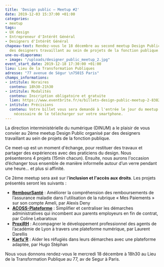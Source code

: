 ```yaml
---
title: 'Design public – Meetup #2'
date: 2019-12-03 15:37:00 +01:00
categories:
- meetup
tags:
- UX design
- Entrepreneur d'Intérêt Général
- Designers d'Intérêt Général
chapeau-text: Rendez-vous le 18 décembre au second meetup Design Public organisé par
  des designers travaillant au sein de projets de la fonction publique.
une-ou-diaporama:
- image: "/uploads/designer_public_meetup_2.jpg"
event_start_date: 2019-12-18 17:30:00 +01:00
lieu: Lieu de la Transformation Publiques
adresse: "77 avenue de Ségur \n75015 Paris"
champs_informations:
- intitule: Horaires
  contenu: 18h30-21h30
- intitule: Modalités
  contenu: Inscription obligatoire et gratuite
  lien: https://www.eventbrite.fr/e/billets-design-public-meetup-2-83821453223
- intitule: Précisions
  contenu: Votre billet vous sera demandé à l'entrée le jour du meetup. Il est donc
    nécessaire de le télécharger sur votre smartphone.
---
```


La direction interministérielle du numérique (DINUM) a le plaisir de vous convier au 2ème meetup Design Public organisé par des designers travaillant au sein de projets de la fonction publique.

Ce meet-up est un moment d'échange, pour restituer des travaux et partager des expériences avec des praticiens du design. Nous présenterons 4 projets (15min chacun). Ensuite, nous aurons l'occasion d’échanger tous ensemble de manière informelle autour d’un verre pendant une heure... et plus si affinité.

Ce 2ème meetup sera axé sur l'**inclusion et l'accès aux droits**. Les projets présentés seront les suivants :

* **[RembourSanté](https://entrepreneur-interet-general.etalab.gouv.fr/defis/2019/remboursante.html)** : Améliorer la compréhension des remboursements de l’assurance maladie dans l'utilisation de la rubrique « Mes Paiements » sur son compte Ameli, par Alexis Deny
* **[ACOSS-Plateforme](https://entrepreneur-interet-general.etalab.gouv.fr/defis/2019/acossplateforme.html)** : Simplifier et centraliser les démarches administratives qui incombent aux parents employeurs en fin de contrat, par Coline Lebaratoux
* **[ProxiRH](https://entrepreneur-interet-general.etalab.gouv.fr/defis/2019/proxi-rh.html)** : Accompagner le développement professionnel des agents de l’académie de Lyon à travers une plateforme numérique, par Laurent Darellis
* **[Karfu'R](https://entrepreneur-interet-general.etalab.gouv.fr/defis/2019/karfur.html)** : Aider les réfugiés dans leurs démarches avec une plateforme adaptée, par Hugo Stéphan


Nous vous donnons rendez-vous le mercredi 18 décembre à 18h30 au Lieu de la Transformation Publique au 77, av de Segur à Paris.
